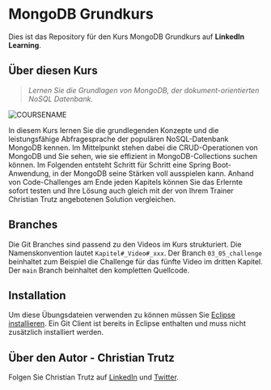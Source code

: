 # MongoDB Grundkurs

Dies ist das Repository für den Kurs MongoDB Grundkurs auf **LinkedIn Learning**. 

## Über diesen Kurs
> _Lernen Sie die Grundlagen von MongoDB, der dokument-orientierten NoSQL Datenbank._

![COURSENAME][lil-thumbnail-url] 

In diesem Kurs lernen Sie die grundlegenden Konzepte und die leistungsfähige Abfragesprache der populären NoSQL-Datenbank MongoDB kennen. Im Mittelpunkt stehen dabei die CRUD-Operationen von MongoDB und Sie sehen, wie sie effizient in MongoDB-Collections suchen können. Im Folgenden entsteht Schritt für Schritt eine Spring Boot-Anwendung, in der MongoDB seine Stärken voll ausspielen kann. Anhand von Code-Challenges am Ende jeden Kapitels können Sie das Erlernte sofort testen und Ihre Lösung auch gleich mit der von Ihrem Trainer Christian Trutz angebotenen Solution vergleichen.

## Branches
Die Git Branches sind passend zu den Videos im Kurs strukturiert. Die Namenskonvention lautet `Kapitel#_Video#_xxx`. Der Branch `03_05_challenge` beinhaltet zum Beispiel die Challenge für das fünfte Video im dritten Kapitel. Der `main` Branch beinhaltet den kompletten Quellcode.

## Installation
Um diese Übungsdateien verwenden zu können müssen Sie  [Eclipse installieren](https://www.eclipse.org/downloads/). Ein Git Client ist bereits in Eclipse enthalten und muss nicht zusätzlich installiert werden.

## Über den Autor - Christian Trutz
Folgen Sie Christian Trutz auf [LinkedIn](https://www.linkedin.com/in/christiantrutz/) und [Twitter](https://twitter.com/ChristianTrutz). 

[lil-thumbnail-url]: https://cdn.lynda.com/course/3104038/3104038-1622631010440-16x9.jpg
